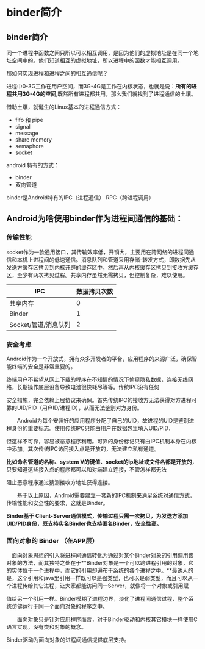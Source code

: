 # binder简介

## binder简介

同一个进程中函数之间只所以可以相互调用，是因为他们的虚拟地址是在同一个地址空间中的。他们知道相互的虚拟地址，所以进程中的函数才能相互调用。

那如何实现进程和进程之间的相互通信呢？

进程中0-3G工作在用户空间，而3G-4G是工作在内核状态，也就是说：**所有的进程共用3G-4G的空间**,既然所有进程都共用，那么我们就找到了进程通信的土壤。

借助土壤，就诞生的Linux基本的进程通信方式：

* fifo 和 pipe  
* signal
* message
* share memory
* semaphore
* socket

android 特有的方式：

* binder
* 双向管道



binder是Android特有的IPC（进程通信） RPC（跨进程调用）

## Android为啥使用binder作为进程间通信的基础：

### 传输性能

socket作为一款通用接口，其传输效率低，开销大，主要用在跨网络的进程间通信和本机上进程间的低速通信。消息队列和管道采用存储-转发方式，即数据先从发送方缓存区拷贝到内核开辟的缓存区中，然后再从内核缓存区拷贝到接收方缓存区，至少有两次拷贝过程。共享内存虽然无需拷贝，但控制复杂，难以使用。

| IPC                  | 数据拷贝次数 |
| -------------------- | ------------ |
| 共享内存             | 0            |
| Binder               | 1            |
| Socket/管道/消息队列 | 2            |

### 安全考虑

Android作为一个开放式，拥有众多开发者的平台，应用程序的来源广泛，确保智能终端的安全是非常重要的。

终端用户不希望从网上下载的程序在不知情的情况下偷窥隐私数据，连接无线网络，长期操作底层设备导致电池很快耗尽等等。传统IPC没有任何

安全措施，完全依赖上层协议来确保。首先传统IPC的接收方无法获得对方进程可靠的UID/PID（用户ID/进程ID），从而无法鉴别对方身份。

　　Android为每个安装好的应用程序分配了自己的UID，故进程的UID是鉴别进程身份的重要标志。使用传统IPC只能由用户在数据包里填入UID/PID，

但这样不可靠，容易被恶意程序利用。可靠的身份标记只有由IPC机制本身在内核中添加。其次传统IPC访问接入点是开放的，无法建立私有通道。

**比如命名管道的名称、system V的键值、socket的ip地址或文件名都是开放的**，只要知道这些接入点的程序都可以和对端建立连接，不管怎样都无法

阻止恶意程序通过猜测接收方地址获得连接。

　　基于以上原因，Android需要建立一套新的IPC机制来满足系统对通信方式，传输性能和安全性的要求，这就是Binder。

**Binder基于 Client-Server通信模式，传输过程只需一次拷贝，为发送方添加UID/PID身份，既支持实名Binder也支持匿名Binder，安全性高。**

### 面向对象的 Binder （在APP层）

　面向对象思想的引入将进程间通信转化为通过对某个Binder对象的引用调用该对象的方法，而其独特之处在于**Binder对象是一个可以跨进程引用的对象，它的实体位于一个进程中，而它的引用却遍布于系统的各个进程之中。**最诱人的是，这个引用和java里引用一样既可以是强类型，也可以是弱类型，而且可以从一个进程传给其它进程，让大家都能访问同一Server，就像将一个对象或引用赋

值给另一个引用一样。Binder模糊了进程边界，淡化了进程间通信过程，整个系统仿佛运行于同一个面向对象的程序之中。

　　面向对象只是针对应用程序而言，对于Binder驱动和内核其它模块一样使用C语言实现，没有类和对象的概念。

Binder驱动为面向对象的进程间通信提供底层支持。